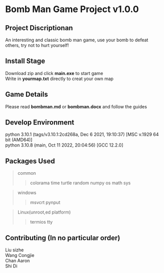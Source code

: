 # Bomb Man Game Project v1.0.0
## Project Discriptionan  
An interesting and classic bomb man game, use your bomb to defeat others,   try not to hurt yourself!

## Install Stage
Download zip and click **main.exe** to start game  
Write in **yourmap.txt** directly to creat your own map
## Game Details
Please read **bombman.md** or **bombman.docx** and follow the guides
## Develop Environment
python 3.10.1 (tags/v3.10.1:2cd268a, Dec  6 2021, 19:10:37) [MSC v.1929 64 bit (AMD64)]  
python 3.10.8 (main, Oct 11 2022, 20:04:56) [GCC 12.2.0]

## Packages Used
>common
>>colorama time turtle random numpy os math sys

> windows
>>msvcrt pynput

>Linux(unroot,ed platform)
>>termios tty

## Contributing (In no particular order)
Liu sizhe  
Wang Congjie  
Chan Aaron  
Shi Di



